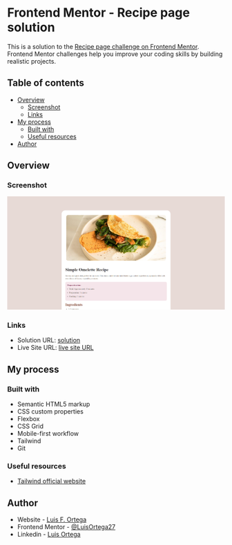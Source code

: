 # Frontend Mentor - Recipe page solution

This is a solution to the [Recipe page challenge on Frontend Mentor](https://www.frontendmentor.io/challenges/recipe-page-KiTsR8QQKm). Frontend Mentor challenges help you improve your coding skills by building realistic projects. 

## Table of contents

- [Overview](#overview)
  - [Screenshot](#screenshot)
  - [Links](#links)
- [My process](#my-process)
  - [Built with](#built-with)
  - [Useful resources](#useful-resources)
- [Author](#author)

## Overview

### Screenshot

![](./assets/images/recipe-page-main.png)


### Links

- Solution URL: [solution](https://www.frontendmentor.io/solutions/recipe-page-main-21GkSwTH78)
- Live Site URL: [live site URL](https://your-live-site-url.com)

## My process

### Built with

- Semantic HTML5 markup
- CSS custom properties
- Flexbox
- CSS Grid
- Mobile-first workflow
- Tailwind
- Git

### Useful resources

- [Tailwind official website](https://tailwindcss.com)


## Author

- Website - [Luis F. Ortega](https://luisortega27.github.io/portfolio/)
- Frontend Mentor - [@LuisOrtega27](https://www.frontendmentor.io/profile/LuisOrtega27)
- Linkedin - [Luis Ortega](https://www.linkedin.com/in/luis-ortega-408127243/)